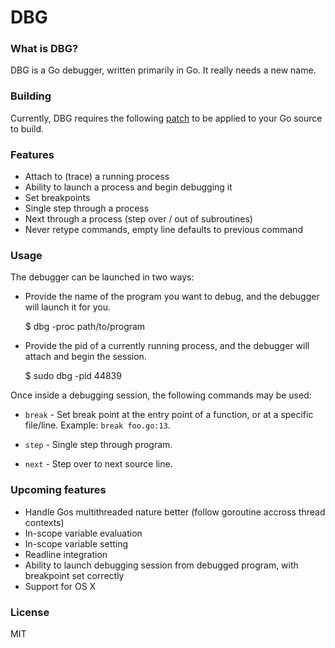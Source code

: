 # DBG

### What is DBG?

DBG is a Go debugger, written primarily in Go. It really needs a new name.

### Building

Currently, DBG requires the following [patch](https://codereview.appspot.com/117280043/) to be applied to your Go source to build.

### Features

* Attach to (trace) a running process
* Ability to launch a process and begin debugging it
* Set breakpoints
* Single step through a process
* Next through a process (step over / out of subroutines)
* Never retype commands, empty line defaults to previous command

### Usage

The debugger can be launched in two ways:

* Provide the name of the program you want to debug, and the debugger will launch it for you.
	
	$ dbg -proc path/to/program

* Provide the pid of a currently running process, and the debugger will attach and begin the session.

	$ sudo dbg -pid 44839

Once inside a debugging session, the following commands may be used:

* `break` - Set break point at the entry point of a function, or at a specific file/line. Example: `break foo.go:13`.

* `step` - Single step through program.

* `next` - Step over to next source line.

### Upcoming features

* Handle Gos multithreaded nature better (follow goroutine accross thread contexts)
* In-scope variable evaluation
* In-scope variable setting
* Readline integration
* Ability to launch debugging session from debugged program, with breakpoint set correctly
* Support for OS X

### License

MIT
